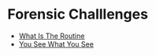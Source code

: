 # Forensic Challlenges
- [What Is The Routine](https://github.com/harimouse/CTF_WriteUps/blob/main/ICTF2025/Forensics/What%20Is%20The%20Routine.md)
- [You See What You See](https://github.com/harimouse/CTF_WriteUps/blob/main/ICTF2025/Forensics/You%20See%20What%20You%20See.md)
